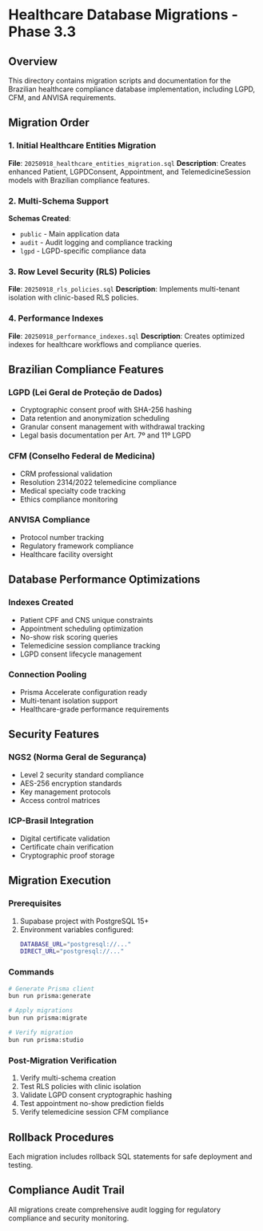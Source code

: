 # Healthcare Database Migrations - Phase 3.3

## Overview
This directory contains migration scripts and documentation for the Brazilian healthcare compliance database implementation, including LGPD, CFM, and ANVISA requirements.

## Migration Order

### 1. Initial Healthcare Entities Migration
**File**: `20250918_healthcare_entities_migration.sql`
**Description**: Creates enhanced Patient, LGPDConsent, Appointment, and TelemedicineSession models with Brazilian compliance features.

### 2. Multi-Schema Support
**Schemas Created**:
- `public` - Main application data
- `audit` - Audit logging and compliance tracking
- `lgpd` - LGPD-specific compliance data

### 3. Row Level Security (RLS) Policies
**File**: `20250918_rls_policies.sql` 
**Description**: Implements multi-tenant isolation with clinic-based RLS policies.

### 4. Performance Indexes
**File**: `20250918_performance_indexes.sql`
**Description**: Creates optimized indexes for healthcare workflows and compliance queries.

## Brazilian Compliance Features

### LGPD (Lei Geral de Proteção de Dados)
- Cryptographic consent proof with SHA-256 hashing
- Data retention and anonymization scheduling
- Granular consent management with withdrawal tracking
- Legal basis documentation per Art. 7º and 11º LGPD

### CFM (Conselho Federal de Medicina)
- CRM professional validation
- Resolution 2314/2022 telemedicine compliance
- Medical specialty code tracking
- Ethics compliance monitoring

### ANVISA Compliance
- Protocol number tracking
- Regulatory framework compliance
- Healthcare facility oversight

## Database Performance Optimizations

### Indexes Created
- Patient CPF and CNS unique constraints
- Appointment scheduling optimization
- No-show risk scoring queries
- Telemedicine session compliance tracking
- LGPD consent lifecycle management

### Connection Pooling
- Prisma Accelerate configuration ready
- Multi-tenant isolation support
- Healthcare-grade performance requirements

## Security Features

### NGS2 (Norma Geral de Segurança)
- Level 2 security standard compliance
- AES-256 encryption standards
- Key management protocols
- Access control matrices

### ICP-Brasil Integration
- Digital certificate validation
- Certificate chain verification
- Cryptographic proof storage

## Migration Execution

### Prerequisites
1. Supabase project with PostgreSQL 15+
2. Environment variables configured:
   ```bash
   DATABASE_URL="postgresql://..."
   DIRECT_URL="postgresql://..."
   ```

### Commands
```bash
# Generate Prisma client
bun run prisma:generate

# Apply migrations
bun run prisma:migrate

# Verify migration
bun run prisma:studio
```

### Post-Migration Verification
1. Verify multi-schema creation
2. Test RLS policies with clinic isolation
3. Validate LGPD consent cryptographic hashing
4. Test appointment no-show prediction fields
5. Verify telemedicine session CFM compliance

## Rollback Procedures
Each migration includes rollback SQL statements for safe deployment and testing.

## Compliance Audit Trail
All migrations create comprehensive audit logging for regulatory compliance and security monitoring.